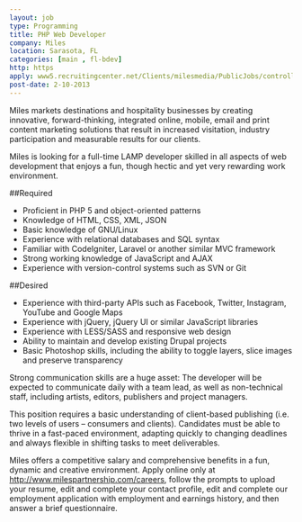 ```yaml
---
layout: job
type: Programming
title: PHP Web Developer
company: Miles
location: Sarasota, FL
categories: [main , fl-bdev]
http: https
apply: www5.recruitingcenter.net/Clients/milesmedia/PublicJobs/controller.cfm?jbaction=JobProfile&Job_Id=10154
post-date: 2-10-2013
---
```


Miles markets destinations and hospitality businesses by creating innovative, forward-thinking, integrated online, mobile, email and print content marketing solutions that result in increased visitation, industry participation and measurable results for our clients.

Miles is looking for a full-time LAMP developer skilled in all aspects of web development that enjoys a fun, though hectic and yet very rewarding work environment.

##Required

* Proficient in PHP 5 and object-oriented patterns
* Knowledge of HTML, CSS, XML, JSON
* Basic knowledge of GNU/Linux
* Experience with relational databases and SQL syntax
* Familiar with CodeIgniter, Laravel or another similar MVC framework
* Strong working knowledge of JavaScript and AJAX
* Experience with version-control systems such as SVN or Git

##Desired

* Experience with third-party APIs such as Facebook, Twitter, Instagram, YouTube and Google Maps
* Experience with jQuery, jQuery UI or similar JavaScript libraries
* Experience with LESS/SASS and responsive web design
* Ability to maintain and develop existing Drupal projects
* Basic Photoshop skills, including the ability to toggle layers, slice images and preserve transparency

Strong communication skills are a huge asset: The developer will be expected to communicate daily with a team lead, as well as non-technical staff, including artists, editors, publishers and project managers.

This position requires a basic understanding of client-based publishing (i.e. two levels of users – consumers and clients). Candidates must be able to thrive in a fast-paced environment, adapting quickly to changing deadlines and always flexible in shifting tasks to meet deliverables.

Miles offers a competitive salary and comprehensive benefits in a fun, dynamic and creative environment. Apply online only at <http://www.milespartnership.com/careers>, follow the prompts to upload your resume, edit and complete your contact profile, edit and complete our employment application with employment and earnings history, and then answer a brief questionnaire.